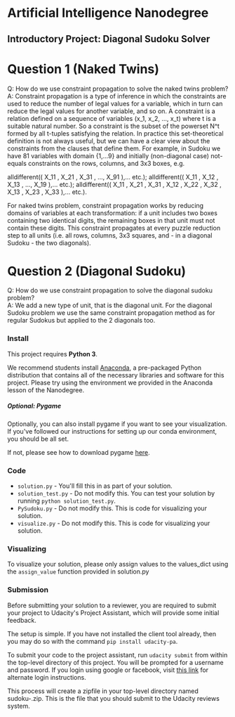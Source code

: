 # Artificial Intelligence Nanodegree
## Introductory Project: Diagonal Sudoku Solver

# Question 1 (Naked Twins)
Q: How do we use constraint propagation to solve the naked twins problem?  
A: Constraint propagation is a type of inference in which the constraints are used to reduce the number of legal values for a variable, which in turn can reduce the legal values
for another variable, and so on. 
A constraint is a relation defined on a sequence of variables (x_1, x_2, ..., x_t) where t is a suitable natural number. So a constraint is the subset of the powerset N^t formed by all t-tuples satisfying the relation. In practice this set-theoretical definition is not always useful, but we can have a clear view about the constraints from the clauses that define them. For example, in Sudoku we have 81 variables with domain {1,...9} and initially (non-diagonal case) not-equals constraints on the rows, columns, and 3x3 boxes, e.g.

alldifferent(( X_11 , X_21 , X_31 , ..., X_91 ),... etc.);
alldifferent(( X_11 , X_12 , X_13 , ..., X_19 ),... etc.);
alldifferent(( X_11 , X_21 , X_31 , X_12 , X_22 , X_32 , X_13 , X_23 , X_33 ),... etc.).

For naked twins problem, constraint propagation works by reducing domains of variables at each transformation: if a unit includes two boxes containing two identical digits, the remaining boxes in that unit must not contain these digits. This constraint propagates at every puzzle reduction step to all units (i.e. all rows, columns, 3x3 squares, and - in a diagonal Sudoku - the two diagonals). 

# Question 2 (Diagonal Sudoku)
Q: How do we use constraint propagation to solve the diagonal sudoku problem?  
A:  We add a new type of unit, that is the diagonal unit. For the diagonal Sudoku problem we use the same constraint propagation method as for regular Sudokus but applied to the 2 diagonals too.


### Install

This project requires **Python 3**.

We recommend students install [Anaconda](https://www.continuum.io/downloads), a pre-packaged Python distribution that contains all of the necessary libraries and software for this project. 
Please try using the environment we provided in the Anaconda lesson of the Nanodegree.

##### Optional: Pygame

Optionally, you can also install pygame if you want to see your visualization. If you've followed our instructions for setting up our conda environment, you should be all set.

If not, please see how to download pygame [here](http://www.pygame.org/download.shtml).

### Code

* `solution.py` - You'll fill this in as part of your solution.
* `solution_test.py` - Do not modify this. You can test your solution by running `python solution_test.py`.
* `PySudoku.py` - Do not modify this. This is code for visualizing your solution.
* `visualize.py` - Do not modify this. This is code for visualizing your solution.

### Visualizing

To visualize your solution, please only assign values to the values_dict using the `assign_value` function provided in solution.py

### Submission
Before submitting your solution to a reviewer, you are required to submit your project to Udacity's Project Assistant, which will provide some initial feedback.  

The setup is simple.  If you have not installed the client tool already, then you may do so with the command `pip install udacity-pa`.  

To submit your code to the project assistant, run `udacity submit` from within the top-level directory of this project.  You will be prompted for a username and password.  If you login using google or facebook, visit [this link](https://project-assistant.udacity.com/auth_tokens/jwt_login) for alternate login instructions.

This process will create a zipfile in your top-level directory named sudoku-<id>.zip.  This is the file that you should submit to the Udacity reviews system.

